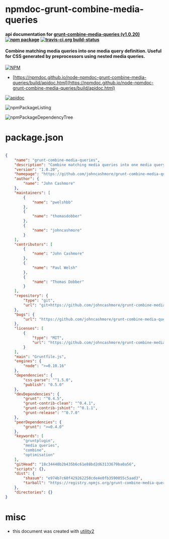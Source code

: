 # npmdoc-grunt-combine-media-queries

#### api documentation for  [grunt-combine-media-queries (v1.0.20)](https://github.com/johncashmore/grunt-combine-media-queries)  [![npm package](https://img.shields.io/npm/v/npmdoc-grunt-combine-media-queries.svg?style=flat-square)](https://www.npmjs.org/package/npmdoc-grunt-combine-media-queries) [![travis-ci.org build-status](https://api.travis-ci.org/npmdoc/node-npmdoc-grunt-combine-media-queries.svg)](https://travis-ci.org/npmdoc/node-npmdoc-grunt-combine-media-queries)

#### Combine matching media queries into one media query definition. Useful for CSS generated by preprocessors using nested media queries.

[![NPM](https://nodei.co/npm/grunt-combine-media-queries.png?downloads=true&downloadRank=true&stars=true)](https://www.npmjs.com/package/grunt-combine-media-queries)

- [https://npmdoc.github.io/node-npmdoc-grunt-combine-media-queries/build/apidoc.html](https://npmdoc.github.io/node-npmdoc-grunt-combine-media-queries/build/apidoc.html)

[![apidoc](https://npmdoc.github.io/node-npmdoc-grunt-combine-media-queries/build/screenCapture.buildCi.browser.%252Ftmp%252Fbuild%252Fapidoc.html.png)](https://npmdoc.github.io/node-npmdoc-grunt-combine-media-queries/build/apidoc.html)

![npmPackageListing](https://npmdoc.github.io/node-npmdoc-grunt-combine-media-queries/build/screenCapture.npmPackageListing.svg)

![npmPackageDependencyTree](https://npmdoc.github.io/node-npmdoc-grunt-combine-media-queries/build/screenCapture.npmPackageDependencyTree.svg)



# package.json

```json

{
    "name": "grunt-combine-media-queries",
    "description": "Combine matching media queries into one media query definition. Useful for CSS generated by preprocessors using nested media queries.",
    "version": "1.0.20",
    "homepage": "https://github.com/johncashmore/grunt-combine-media-queries",
    "author": {
        "name": "John Cashmore"
    },
    "maintainers": [
        {
            "name": "pwelshbb"
        },
        {
            "name": "thomasdobber"
        },
        {
            "name": "johncashmore"
        }
    ],
    "contributors": [
        {
            "name": "John Cashmore"
        },
        {
            "name": "Paul Welsh"
        },
        {
            "name": "Thomas Dobber"
        }
    ],
    "repository": {
        "type": "git",
        "url": "git+https://github.com/johncashmore/grunt-combine-media-queries.git"
    },
    "bugs": {
        "url": "https://github.com/johncashmore/grunt-combine-media-queries/issues"
    },
    "licenses": [
        {
            "type": "MIT",
            "url": "https://github.com/johncashmore/grunt-combine-media-queries/blob/master/LICENSE-MIT"
        }
    ],
    "main": "Gruntfile.js",
    "engines": {
        "node": ">=0.10.16"
    },
    "dependencies": {
        "css-parse": "^1.5.0",
        "publish": "0.5.0"
    },
    "devDependencies": {
        "grunt": "^0.4.5",
        "grunt-contrib-clean": "^0.4.1",
        "grunt-contrib-jshint": "^0.1.1",
        "grunt-release": "^0.7.0"
    },
    "peerDependencies": {
        "grunt": ">=0.4.0"
    },
    "keywords": [
        "gruntplugin",
        "media queries",
        "combine",
        "optimisation"
    ],
    "gitHead": "18c34440b2b435b6c61e88bd2d63133679ba0a56",
    "scripts": {},
    "dist": {
        "shasum": "e974b7c60f429262258cde4e0fb3590055c5aad3",
        "tarball": "https://registry.npmjs.org/grunt-combine-media-queries/-/grunt-combine-media-queries-1.0.20.tgz"
    },
    "directories": {}
}
```



# misc
- this document was created with [utility2](https://github.com/kaizhu256/node-utility2)
